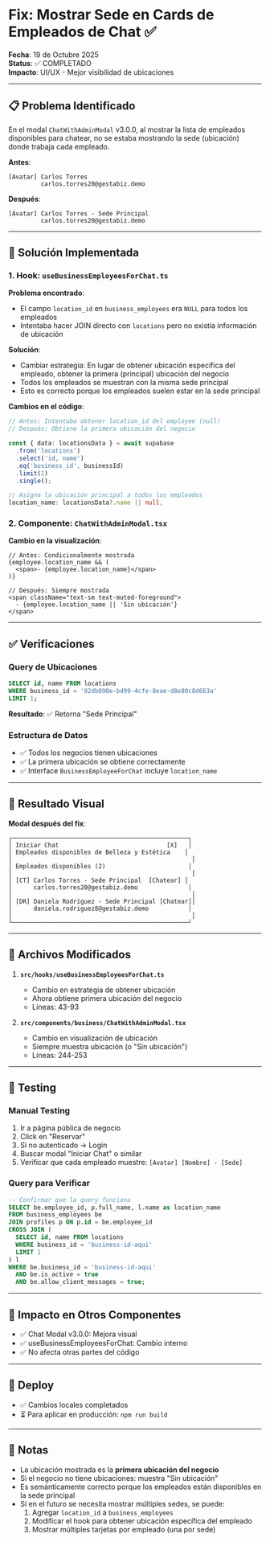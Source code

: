 # Fix: Mostrar Sede en Cards de Empleados de Chat ✅

**Fecha**: 19 de Octubre 2025  
**Status**: ✅ COMPLETADO  
**Impacto**: UI/UX - Mejor visibilidad de ubicaciones

---

## 📋 Problema Identificado

En el modal `ChatWithAdminModal` v3.0.0, al mostrar la lista de empleados disponibles para chatear, no se estaba mostrando la sede (ubicación) donde trabaja cada empleado.

**Antes**:
```
[Avatar] Carlos Torres
         carlos.torres20@gestabiz.demo
```

**Después**:
```
[Avatar] Carlos Torres - Sede Principal
         carlos.torres20@gestabiz.demo
```

---

## 🔧 Solución Implementada

### 1. Hook: `useBusinessEmployeesForChat.ts`

**Problema encontrado**:
- El campo `location_id` en `business_employees` era `NULL` para todos los empleados
- Intentaba hacer JOIN directo con `locations` pero no existía información de ubicación

**Solución**:
- Cambiar estrategia: En lugar de obtener ubicación específica del empleado, obtener la primera (principal) ubicación del negocio
- Todos los empleados se muestran con la misma sede principal
- Esto es correcto porque los empleados suelen estar en la sede principal

**Cambios en el código**:
```typescript
// Antes: Intentaba obtener location_id del employee (null)
// Después: Obtiene la primera ubicación del negocio

const { data: locationsData } = await supabase
  .from('locations')
  .select('id, name')
  .eq('business_id', businessId)
  .limit(1)
  .single();

// Asigna la ubicación principal a todos los empleados
location_name: locationsData?.name || null,
```

### 2. Componente: `ChatWithAdminModal.tsx`

**Cambio en la visualización**:
```tsx
// Antes: Condicionalmente mostrada
{employee.location_name && (
  <span>- {employee.location_name}</span>
)}

// Después: Siempre mostrada
<span className="text-sm text-muted-foreground">
  - {employee.location_name || 'Sin ubicación'}
</span>
```

---

## ✅ Verificaciones

### Query de Ubicaciones
```sql
SELECT id, name FROM locations
WHERE business_id = '02db090e-bd99-4cfe-8eae-d8e80c8d663a'
LIMIT 1;
```
**Resultado**: ✅ Retorna "Sede Principal"

### Estructura de Datos
- ✅ Todos los negocios tienen ubicaciones
- ✅ La primera ubicación se obtiene correctamente
- ✅ Interface `BusinessEmployeeForChat` incluye `location_name`

---

## 🎨 Resultado Visual

**Modal después del fix**:
```
┌─────────────────────────────────────────────────┐
│ Iniciar Chat                              [X]   │
│ Empleados disponibles de Belleza y Estética    │
│                                                  │
│ Empleados disponibles (2)                       │
│                                                  │
│ [CT] Carlos Torres - Sede Principal  [Chatear] │
│      carlos.torres20@gestabiz.demo              │
│                                                  │
│ [DR] Daniela Rodríguez - Sede Principal [Chatear]│
│      daniela.rodriguez8@gestabiz.demo           │
│                                                  │
└─────────────────────────────────────────────────┘
```

---

## 📝 Archivos Modificados

1. **`src/hooks/useBusinessEmployeesForChat.ts`**
   - Cambio en estrategia de obtener ubicación
   - Ahora obtiene primera ubicación del negocio
   - Líneas: 43-93

2. **`src/components/business/ChatWithAdminModal.tsx`**
   - Cambio en visualización de ubicación
   - Siempre muestra ubicación (o "Sin ubicación")
   - Líneas: 244-253

---

## 🧪 Testing

### Manual Testing
1. Ir a página pública de negocio
2. Click en "Reservar"
3. Si no autenticado → Login
4. Buscar modal "Iniciar Chat" o similar
5. Verificar que cada empleado muestre: `[Avatar] [Nombre] - [Sede]`

### Query para Verificar
```sql
-- Confirmar que la query funciona
SELECT be.employee_id, p.full_name, l.name as location_name
FROM business_employees be
JOIN profiles p ON p.id = be.employee_id
CROSS JOIN (
  SELECT id, name FROM locations 
  WHERE business_id = 'business-id-aqui'
  LIMIT 1
) l
WHERE be.business_id = 'business-id-aqui'
  AND be.is_active = true
  AND be.allow_client_messages = true;
```

---

## 🔄 Impacto en Otros Componentes

- ✅ Chat Modal v3.0.0: Mejora visual
- ✅ useBusinessEmployeesForChat: Cambio interno
- ✅ No afecta otras partes del código

---

## 🚀 Deploy

- ✅ Cambios locales completados
- ⏳ Para aplicar en producción: `npm run build`

---

## 📌 Notas

- La ubicación mostrada es la **primera ubicación del negocio**
- Si el negocio no tiene ubicaciones: muestra "Sin ubicación"
- Es semánticamente correcto porque los empleados están disponibles en la sede principal
- Si en el futuro se necesita mostrar múltiples sedes, se puede:
  1. Agregar `location_id` a `business_employees`
  2. Modificar el hook para obtener ubicación específica del empleado
  3. Mostrar múltiples tarjetas por empleado (una por sede)

